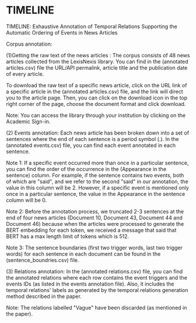 # TIMELINE
TIMELINE: Exhaustive Annotation of Temporal Relations Supporting the Automatic Ordering of Events in News Articles

Corpus annotation: 


(1)Getting the raw text of the news articles : 
The corpus consists of 48 news articles collected from the LexisNexis library. You can find in the (annotated articles.csv) file the URL/API permalink, article title and the publication date of every article. 

To download the raw text of a specific news article, click on the URL link of a specific article in the (annotated articles.csv) file, and the link will direct you to the article page. Then, you can click on the download icon in the top right corner of the page, choose the document format and click download. 

Note: You can access the library through your institution by clicking on the Academic Sign-in.

(2) Events annotation:
Each news article has been broken down into a set of sentences where the end of each sentence is a period symbol (.).
In the (annotated events.csv) file, you can find each event annotated in each sentence.

Note 1: If a specific event occurred more than once in a particular sentence, you can find the order of the occurrence in the (Appearance in the sentence) column. For example, if the sentence contains two events, both of which are "said", and we refer to the second "said" in our annotation, the value in this column will be 2. However, if a specific event is mentioned only once in a particular sentence, the value in the Appearance in the sentence column will be 0. 

Note 2: Before the annotation process, we truncated 2-3 sentences at the end of four news articles (Document 10, Document 43, Document 44 and Document 46) because when the articles were processed to generate the BERT embedding for each token, we received a message that said that BERT has a max length limit of tokens which is 512.

Note 3: The sentence boundaries (first two trigger words, last two trigger words) for each sentence in each document can be found in the (sentence_boundries.csv) file.

(3) Relations annotation: 
In the (annotated relations.csv) file, you can find the annotated relations where each row contains the event triggers and the events IDs (as listed in the events annotation file). Also, it includes the temporal relations' labels as generated by the temporal relations generation method described in the paper.

Note: The relations labelled "Vague" have been discarded (as mentioned in the paper).

